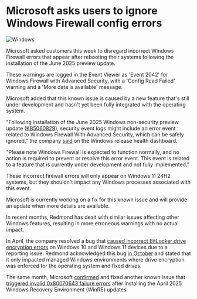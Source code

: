 # Microsoft asks users to ignore Windows Firewall config errors

![Windows](https://www.bleepstatic.com/content/hl-images/2025/04/02/Windows-11.jpg)

Microsoft asked customers this week to disregard incorrect Windows Firewall errors that appear after rebooting their systems following the installation of the June 2025 preview update.

These warnings are logged in the Event Viewer as 'Event 2042' for Windows Firewall with Advanced Security, with a 'Config Read Failed' warning and a 'More data is available' message.

Microsoft added that this known issue is caused by a new feature that's still under development and hasn't yet been fully integrated with the operating system.

"Following installation of the June 2025 Windows non-security preview update ([KB5060829](https://www.bleepingcomputer.com/news/microsoft/windows-11-kb5060829-update-released-with-38-new-changes-fixes/)), security event logs might include an error event related to Windows Firewall With Advanced Security, which can be safely ignored," the company [said](https://learn.microsoft.com/en-us/windows/release-health/status-windows-11-24h2#3355msgdesc) on the Windows release health dashboard.

"Please note Windows Firewall is expected to function normally, and no action is required to prevent or resolve this error event. This event is related to a feature that is currently under development and not fully implemented."

These incorrect firewall errors will only appear on Windows 11 24H2 systems, but they shouldn't impact any Windows processes associated with this event.

Microsoft is currently working on a fix for this known issue and will provide an update when more details are available.

In recent months, Redmond has dealt with similar issues affecting other Windows features, resulting in more erroneous warnings with no actual impact.

In April, the company resolved a bug that [caused incorrect BitLocker drive encryption errors](https://www.bleepingcomputer.com/news/microsoft/microsoft-warns-of-incorrect-bitlocker-encryption-errors/) on Windows 10 and Windows 11 devices due to a reporting issue. Redmond acknowledged this bug [in October](https://www.bleepingcomputer.com/news/microsoft/microsoft-warns-of-incorrect-bitlocker-encryption-errors/) and stated that it only impacted managed Windows environments where drive encryption was enforced for the operating system and fixed drives.

The same month, Microsoft [confirmed](https://www.bleepingcomputer.com/news/microsoft/microsoft-tells-windows-users-to-ignore-winre-install-errors/) and fixed another known issue that [triggered invalid 0x80070643 failure errors](https://www.bleepingcomputer.com/news/microsoft/microsoft-fixes-bug-causing-incorrect-windows-recovery-errors/) after installing the April 2025 Windows Recovery Environment (WinRE) updates.